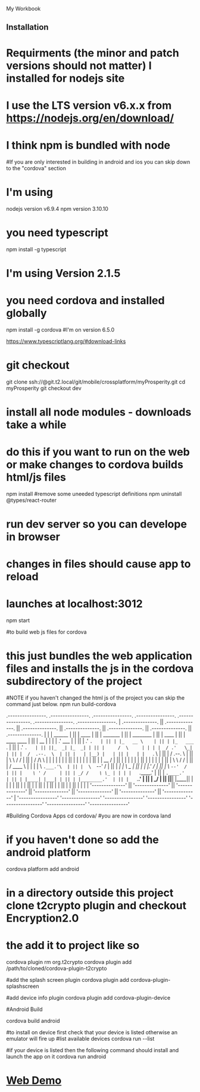My Workbook

## Installation

# Requirments (the minor and patch versions should not matter) I installed for nodejs site
# I use the LTS version v6.x.x  from https://nodejs.org/en/download/
# I think npm is bundled with node

#If you are only interested in building in android and ios you can skip down to the "cordova" section


# I'm using
nodejs version v6.9.4
npm version 3.10.10

# you need typescript 
npm install -g typescript
# I'm using Version 2.1.5

# you need cordova and installed globally
npm install -g cordova
#I'm on version 6.5.0


https://www.typescriptlang.org/#download-links

# git checkout
git clone ssh://<yourusername>@git.t2.local/git/mobile/crossplatform/myProsperity.git
cd myProsperity
git checkout dev

# install all node modules - downloads take a while
# do this if you want to run on the web or make changes to cordova builds html/js files

npm install
#remove some uneeded typescript definitions
npm uninstall @types/react-router

# run dev server so you can develope in browser 
# changes in files should cause app to reload 
# launches at localhost:3012

npm start

 #to build web js files for cordova
 # this just bundles the web application files and installs the js in the cordova subdirectory of the project
 #NOTE if you haven't changed the html js of the project you can skip the command just below.
 npm run build-cordova
 
 .----------------.  .----------------.  .----------------.  .----------------.  .----------------.  .----------------.  .----------------. 
| .--------------. || .--------------. || .--------------. || .--------------. || .--------------. || .--------------. || .--------------. |
| |     ______   | || |     ____     | || |  _______     | || |  ________    | || |     ____     | || | ____   ____  | || |      __      | |
| |   .' ___  |  | || |   .'    `.   | || | |_   __ \    | || | |_   ___ `.  | || |   .'    `.   | || ||_  _| |_  _| | || |     /  \     | |
| |  / .'   \_|  | || |  /  .--.  \  | || |   | |__) |   | || |   | |   `. \ | || |  /  .--.  \  | || |  \ \   / /   | || |    / /\ \    | |
| |  | |         | || |  | |    | |  | || |   |  __ /    | || |   | |    | | | || |  | |    | |  | || |   \ \ / /    | || |   / ____ \   | |
| |  \ `.___.'\  | || |  \  `--'  /  | || |  _| |  \ \_  | || |  _| |___.' / | || |  \  `--'  /  | || |    \ ' /     | || | _/ /    \ \_ | |
| |   `._____.'  | || |   `.____.'   | || | |____| |___| | || | |________.'  | || |   `.____.'   | || |     \_/      | || ||____|  |____|| |
| |              | || |              | || |              | || |              | || |              | || |              | || |              | |
| '--------------' || '--------------' || '--------------' || '--------------' || '--------------' || '--------------' || '--------------' |
 '----------------'  '----------------'  '----------------'  '----------------'  '----------------'  '----------------'  '----------------' 
 


 #Building Cordova Apps
 cd cordova/
 #you are now in cordova land
 
 # if you haven't done so add the android platform
 cordova platform add android
 # in a directory outside this project clone t2crypto plugin and checkout Encryption2.0
 
 
 # the add it to project like so
 
cordova plugin rm org.t2crypto
cordova plugin add /path/to/cloned/cordova-plugin-t2crypto  

#add the splash screen plugin
cordova plugin add cordova-plugin-splashscreen

#add device info plugin
cordova plugin add cordova-plugin-device
 
 #Android Build
 
 cordova build android
 
 #to install on device first check that your device is listed otherwise an emulator will fire up
 #list available devices
 cordova run --list
 
 #if your device is listed then the following command should install and launch the app on it
 cordova run android


 # [Web Demo](https://jlightfoot2.github.io/myProsperity/build)
